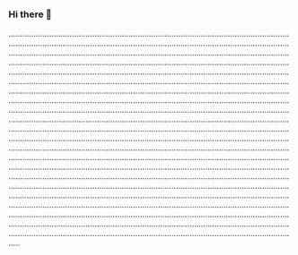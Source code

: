 ### Hi there 👋

.............................................................................................................................................................................................................................................................................................................................................................................................................................................................................................................................................................................................................................................................................................................................................................................................................................................................................................................................................................................................................................................................................................................................................................................................................................................................................................................................................................................................................................................................................................................................................................................................................................................................................................................................................................................................................................................................................................................................................................................................................................................................................................................................................................................................................................................................................................................................................................................................................................................................................................................................................................................................................................................................................................................................................................................................................................................